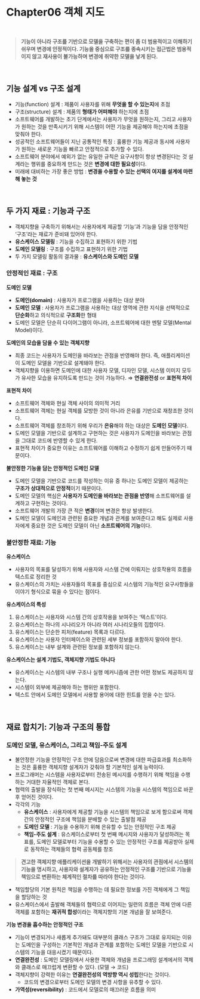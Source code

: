 # Chapter06 객체 지도

<br>

> **기능이 아니라 구조를 기반으로 모델을 구축하는 편이 좀 더 범용적이고 이해하기 쉬우며 변경에 안정적이다.
기능을 중심으로 구조를 종속시키는 접근법은 범용적이지 않고 재사용이 불가능하며 변경에 취약한 모델을 낳게 된다.**
> 

<br>

## 기능 설계 vs 구조 설계

- 기능(function) 설계 : 제품이 사용자를 위해 **무엇을 할 수 있는지**에 초점
- 구조(structure) 설계 : 제품의 **형태가 어떠해야** 하는지에 초점
- 소프트웨어를 개발하는 초기 단계에서는 사용자가 무엇을 원하는지, 그리고 사용자가 원하는 것을 만족시키기 위해 시스템이 어떤 기능을 제공해야 하는지에 초점을 맞춰야 한다.
- 성공적인 소프트웨어들이 지닌 공통적인 특징 : 훌륭한 기능 제공과 동시에 사용자가 원하는 새로운 기능을 빠르고 안정적으로 추가할 수 있다.
- 소프트웨어 분야에서 예외가 없는 유일한 규칙은 요구사항이 항상 변경된다는 것
설계라는 행위를 중요하게 만드는 것은 **변경에 대한 필요성**이다.
- 미래에 대비하는 가장 좋은 방법 : **변경을 수용할 수 있는 선택의 여지를 설계에 마련해 놓는 것**

<br>

## 두 가지 재료 : 기능과 구조

- 객체지향을 구축하기 위해서는 사용자에게 제공할 ‘기능’과 기능을 담을 안정적인 ‘구조’라는 재료가 준비돼 있어야 한다.
- **유스케이스 모델링** : 기능을 수집하고 표현하기 위한 기법
- **도메인 모델링** : 구조를 수집하고 표현하기 위한 기법
- 두 가지 모델링 활동의 결과물 : **유스케이스와 도메인 모델**

### 안정적인 재료 : 구조

**도메인 모델**

- **도메인(domain)** : 사용자가 프로그램을 사용하는 대상 분야
- **도메인 모델** : 사용자가 프로그램을 사용하는 대상 영역에 관한 지식을 선택적으로 **단순화**하고 의식적으로 **구조화**한 형태
- 도메인 모델은 단순히 다이어그램이 아니라, 소프트웨어에 대한 멘탈 모델(Mental Model)이다.

**도메인의 모습을 담을 수 있는 객체지향**

- 최종 코드는 사용자가 도메인을 바라보는 관점을 반영해야 한다.
즉, 애플리케이션이 도메인 모델을 기반으로 설계돼야 한다.
- 객체지향을 이용하면 도메인에 대한 사용자 모델, 디자인 모델, 시스템 이미지  모두가 유사한 모습을 유지하도록 만드는 것이 가능하다. ⇒ **연결완전성** or **표현적 차이**

**표현적 차이**

- 소프트웨어 객체와 현실 객체 사이의 의미적 거리
- 소프트웨어 객체는 현실 객체를 모방한 것이 아니라 은유를 기반으로 재창조한 것이다.
- 소프트웨어 객체를 창조하기 위해 우리가 **은유**해야 하는 대상은 **도메인 모델**이다.
- 도메인 모델을 기반으로 설계하고 구현하는 것은 사용자가 도메인을 바라보는 관점을 그대로 코드에 반영할 수 있게 한다.
- 표현적 차이가 중요한 이유는 소프트웨어를 이해하고 수정하기 쉽게 만들어주기 때문이다.

**불안정한 기능을 담는 안정적인 도메인 모델**

- 도메인 모델을 기반으로 코드를 작성하는 이유 중 하나는 도메인 모델이 제공하는 **구조가 상대적으로 안정적**이기 때문이다.
- 도메인 모델의 핵심은 **사용자가 도메인을 바라보는 관점을 반영**해 소프트웨어를 설계하고 구현하는 것이다.
- 소프트웨어 개발의 가장 큰 적은 **변경**이며 변경은 항상 발생한다.
- 도메인 모델이 도메인과 관련된 중요한 개념과 관계를 보여준다고 해도 실제로 사용자에게 중요한 것은 도메인 모델이 아닌 **소프트웨어의 기능**이다.

### 불안정한 재료: 기능

**유스케이스**

- 사용자의 목표를 달성하기 위해 사용자와 시스템 간에 이뤄지는 상호작용의 흐름을 텍스트로 정리한 것
- 유스케이스의 가치는 사용자들의 목표를 중심으로 시스템의 기능적인 요구사항들을 이야기 형식으로 묶을 수 있다는 점이다.

**유스케이스의 특성**

1. 유스케이스는 사용자와 시스템 간의 상호작용을 보여주는 ‘텍스트’이다.
2. 유스케이스는 하나의 시나리오가 아니라 여러 시나리오들의 집합이다.
3. 유스케이스는 단순한 피처(feature) 목록과 다르다.
4. 유스케이스는 사용자 인터페이스와 관련된 세부 정보를 포함하지 말아야 한다.
5. 유스케이스는 내부 설계와 관련된 정보를 포함하지 않는다.

**유스케이스는 설계 기법도, 객체지향 기법도 아니다**

- 유스케이스는 시스템의 내부 구조나 실행 메커니즘에 관한 어떤 정보도 제공하지 않는다.
- 시스템이 외부에 제공해야 하는 행위만 포함한다.
- 텍스트 안에서 도메인 모델에서 사용할 용어에 대한 힌트를 얻을 수는 있다.

<br>

## 재료 합치기: 기능과 구조의 통합

### 도메인 모델, 유스케이스, 그리고 책임-주도 설계

- 불안정한 기능을 안정적인 구조 안에 담음으로써 변경에 대한 파급효과를 최소화하는 것은 훌륭한 객체지향 설계자가 갖춰야 할 기본적인 설계 능력이다.
- 프로그래머는 시스템을 사용자로부터 전송된 메시지를 수행하기 위해 책임을 수행하는 거대한 자율적인 객체로 본다.
- 협력의 출발을 장식하는 첫 번째 메시지는 시스템의 기능을 시스템의 책임으로 바꾼 후 얻어진 것이다.
- 각각의 기능
    - **유스케이스** : 사용자에게 제공할 기능을 시스템의 책임으로 보게 함으로써 객체 간의 안정적인 구조에 책임을 분배할 수 있는 출발점 제공
    - **도메인 모델** : 기능을 수용하기 위해 은유할 수 있는 안정적인 구조 제공
    - **책임-주도 설계** : 유스케이스로부터 첫 번째 메시지와 사용자가 달성하려는 목표를, 도메인 모델로부터 기능을 수용할 수 있는 안정적인 구조를 제공받아 실제로 동작하는 객체들의 협력 공동체를 창조

> **견고한 객체지향 애플리케이션을 개발하기 위해서는 사용자의 관점에서 시스템의 기능을 명시하고, 
사용자와 설계자가 공유하는 안정적인 구조를 기반으로 기능을 책임으로 변환하는 체계적인 절차를 따라야 한다는 것이다.**
> 
- 책임할당의 기본 원칙은 책임을 수행하는 데 필요한 정보를 가진 객체에게 그 책임을 할당하는 것
- 유스케이스에서 출발해 객체들의 협력으로 이어지는 일련의 흐름은 객체 안에 다른 객체를 포함하는 **재귀적 합성**이라는 객체지향의 기본 개념을 잘 보여준다.

**기능 변경을 흡수하는 안정적인 구조**

- 기능이 변경되거나 새롭게 추가돼도 대부분의 클래스 구조가 그대로 유지되는 이유는 도메인을 구성하는 기본적인 개념과 관계를 포함하는 도메인 모델을 기반으로 시스템의 기능을 대응시켰기 때문이다.
- **연결완전성** : 도메인 모델링에서 사용한 객체와 개념을 프로그래밍 설계에서의 객체와 클래스로 매끄럽게 변환할 수 있다. (모델 → 코드)
- 객체지향이 강력한 이유는 **연결완전성의 역방향 역시 성립**한다는 것이다.
    - 코드의 변경으로부터 도메인 모델의 변경 사항을 유추할 수 있다.
- **가역성(reversibility)** : 코드에서 모델로의 매끄러운 흐름을 의미
